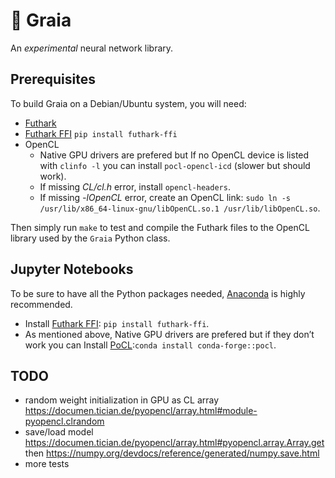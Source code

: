 # 🌄 Graia

An *experimental* neural network library.

## Prerequisites

To build Graia on a Debian/Ubuntu system, you will need:

- [Futhark](https://futhark.readthedocs.io/en/stable/installation.html#installing-from-a-precompiled-snapshot)
- [Futhark FFI](https://github.com/pepijndevos/futhark-pycffi) `pip install futhark-ffi`
- OpenCL
  - Native GPU drivers are prefered but If no OpenCL device is listed with `clinfo -l` you can install `pocl-opencl-icd` (slower but should work).
  - If missing *CL/cl.h* error, install `opencl-headers`.
  - If missing *-lOpenCL* error, create an OpenCL link: `sudo ln -s /usr/lib/x86_64-linux-gnu/libOpenCL.so.1 /usr/lib/libOpenCL.so`.

Then simply run `make` to test and compile the Futhark files to the OpenCL library used by the `Graia` Python class.

## Jupyter Notebooks

To be sure to have all the Python packages needed, [Anaconda](https://docs.anaconda.com/free/anaconda/install/linux/) is highly recommended.
- Install [Futhark FFI](https://github.com/pepijndevos/futhark-pycffi): `pip install futhark-ffi`.
- As mentioned above, Native GPU drivers are prefered but if they don’t work you can Install [PoCL](http://portablecl.org/):`conda install conda-forge::pocl`.

## TODO

- random weight initialization in GPU as CL array https://documen.tician.de/pyopencl/array.html#module-pyopencl.clrandom
- save/load model https://documen.tician.de/pyopencl/array.html#pyopencl.array.Array.get then https://numpy.org/devdocs/reference/generated/numpy.save.html
- more tests
